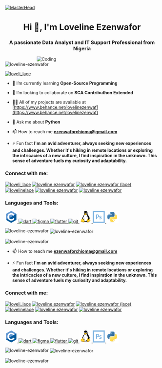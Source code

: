 [![MasterHead](https://www.bing.com/images/search?view=detailV2&ccid=lWiU1USx&id=BDD95694341C8EE1364A2C3F61AFA52513E07D66&thid=OIP.lWiU1USxRe_7Fz9RhBfxqgHaCZ&mediaurl=https%3A%2F%2Fwww.sogeti.com%2Fglobalassets%2Fglobal%2Fcontent-images%2Fexplore%2Fblog%2F2020-predictions%2F00086---desk-anim---dark-blue---v0.1.gif&cdnurl=https%3A%2F%2Fth.bing.com%2Fth%2Fid%2FR.956894d544b145effb173f518417f1aa%3Frik%3DZn3gEyWlr2E%252fLA%26pid%3DImgRaw%26r%3D0&exph=632&expw=1947&q=female+data+analyst+banner+image+gif&simid=607992422820943325&form=IRPRST&ck=325E801597FCCF566C6E807BB13298CD&selectedindex=12&ajaxhist=0&ajaxserp=0&vt=0&sim=11)](https://Loveline-Ezenwafor.io)
<h1 align="center">Hi 👋, I'm Loveline Ezenwafor</h1>
<h3 align="center">A passionate Data Analyst and IT Support Professional from Nigeria</h3>
<img align="right" alt="Coding" width="400" src="https://miro.medium.com/v2/resize:fit:1400/1*qdAW1TjCN57h1lbuuzvchg.gif>

<p align="left"> <img src="https://komarev.com/ghpvc/?username=loveline-ezenwafor&label=Profile%20views&color=0e75b6&style=flat" alt="loveline-ezenwafor" /> </p>

<p align="left"> <a href="https://twitter.com/loveli_lace" target="blank"><img src="https://img.shields.io/twitter/follow/loveli_lace?logo=twitter&style=for-the-badge" alt="loveli_lace" /></a> </p>

- 🌱 I’m currently learning **Open-Source Programming**

- 👯 I’m looking to collaborate on **SCA Contributhon Extended**

- 👨‍💻 All of my projects are available at [https://www.behance.net/lovelinezenwaf](https://www.behance.net/lovelinezenwaf)

- 💬 Ask me about **Python**

- 📫 How to reach me **ezenwaforchioma@gmail.com**

- ⚡ Fun fact **I'm an avid adventurer, always seeking new experiences and challenges. Whether it's hiking in remote locations or exploring the intricacies of a new culture, I find inspiration in the unknown. This sense of adventure fuels my curiosity and adaptability.**

<h3 align="left">Connect with me:</h3>
<p align="left">
<a href="https://twitter.com/loveli_lace" target="blank"><img align="center" src="https://raw.githubusercontent.com/rahuldkjain/github-profile-readme-generator/master/src/images/icons/Social/twitter.svg" alt="loveli_lace" height="30" width="40" /></a>
<a href="https://linkedin.com/in/loveline ezenwafor" target="blank"><img align="center" src="https://raw.githubusercontent.com/rahuldkjain/github-profile-readme-generator/master/src/images/icons/Social/linked-in-alt.svg" alt="loveline ezenwafor" height="30" width="40" /></a>
<a href="https://fb.com/loveline ezenwafor (lace)" target="blank"><img align="center" src="https://raw.githubusercontent.com/rahuldkjain/github-profile-readme-generator/master/src/images/icons/Social/facebook.svg" alt="loveline ezenwafor (lace)" height="30" width="40" /></a>
<a href="https://instagram.com/lovelinelace" target="blank"><img align="center" src="https://raw.githubusercontent.com/rahuldkjain/github-profile-readme-generator/master/src/images/icons/Social/instagram.svg" alt="lovelinelace" height="30" width="40" /></a>
<a href="https://www.behance.net/loveline ezenwafor" target="blank"><img align="center" src="https://raw.githubusercontent.com/rahuldkjain/github-profile-readme-generator/master/src/images/icons/Social/behance.svg" alt="loveline ezenwafor" height="30" width="40" /></a>
<a href="https://www.youtube.com/c/loveline ezenwafor" target="blank"><img align="center" src="https://raw.githubusercontent.com/rahuldkjain/github-profile-readme-generator/master/src/images/icons/Social/youtube.svg" alt="loveline ezenwafor" height="30" width="40" /></a>
</p>

<h3 align="left">Languages and Tools:</h3>
<p align="left"> <a href="https://www.cprogramming.com/" target="_blank" rel="noreferrer"> <img src="https://raw.githubusercontent.com/devicons/devicon/master/icons/c/c-original.svg" alt="c" width="40" height="40"/> </a> <a href="https://dart.dev" target="_blank" rel="noreferrer"> <img src="https://www.vectorlogo.zone/logos/dartlang/dartlang-icon.svg" alt="dart" width="40" height="40"/> </a> <a href="https://www.figma.com/" target="_blank" rel="noreferrer"> <img src="https://www.vectorlogo.zone/logos/figma/figma-icon.svg" alt="figma" width="40" height="40"/> </a> <a href="https://flutter.dev" target="_blank" rel="noreferrer"> <img src="https://www.vectorlogo.zone/logos/flutterio/flutterio-icon.svg" alt="flutter" width="40" height="40"/> </a> <a href="https://git-scm.com/" target="_blank" rel="noreferrer"> <img src="https://www.vectorlogo.zone/logos/git-scm/git-scm-icon.svg" alt="git" width="40" height="40"/> </a> <a href="https://www.linux.org/" target="_blank" rel="noreferrer"> <img src="https://raw.githubusercontent.com/devicons/devicon/master/icons/linux/linux-original.svg" alt="linux" width="40" height="40"/> </a> <a href="https://www.photoshop.com/en" target="_blank" rel="noreferrer"> <img src="https://raw.githubusercontent.com/devicons/devicon/master/icons/photoshop/photoshop-line.svg" alt="photoshop" width="40" height="40"/> </a> <a href="https://www.python.org" target="_blank" rel="noreferrer"> <img src="https://raw.githubusercontent.com/devicons/devicon/master/icons/python/python-original.svg" alt="python" width="40" height="40"/> </a> </p>

<p><img align="left" src="https://github-readme-stats.vercel.app/api/top-langs?username=loveline-ezenwafor&show_icons=true&locale=en&layout=compact" alt="loveline-ezenwafor" /></p>

<p>&nbsp;<img align="center" src="https://github-readme-stats.vercel.app/api?username=loveline-ezenwafor&show_icons=true&locale=en" alt="loveline-ezenwafor" /></p>

<p><img align="center" src="https://github-readme-streak-stats.herokuapp.com/?user=loveline-ezenwafor&" alt="loveline-ezenwafor" /></p>

- 📫 How to reach me **ezenwaforchioma@gmail.com**

- ⚡ Fun fact **I'm an avid adventurer, always seeking new experiences and challenges. Whether it's hiking in remote locations or exploring the intricacies of a new culture, I find inspiration in the unknown. This sense of adventure fuels my curiosity and adaptability.**

<h3 align="left">Connect with me:</h3>
<p align="left">
<a href="https://twitter.com/loveli_lace" target="blank"><img align="center" src="https://raw.githubusercontent.com/rahuldkjain/github-profile-readme-generator/master/src/images/icons/Social/twitter.svg" alt="loveli_lace" height="30" width="40" /></a>
<a href="https://linkedin.com/in/loveline ezenwafor" target="blank"><img align="center" src="https://raw.githubusercontent.com/rahuldkjain/github-profile-readme-generator/master/src/images/icons/Social/linked-in-alt.svg" alt="loveline ezenwafor" height="30" width="40" /></a>
<a href="https://fb.com/loveline ezenwafor (lace)" target="blank"><img align="center" src="https://raw.githubusercontent.com/rahuldkjain/github-profile-readme-generator/master/src/images/icons/Social/facebook.svg" alt="loveline ezenwafor (lace)" height="30" width="40" /></a>
<a href="https://instagram.com/lovelinelace" target="blank"><img align="center" src="https://raw.githubusercontent.com/rahuldkjain/github-profile-readme-generator/master/src/images/icons/Social/instagram.svg" alt="lovelinelace" height="30" width="40" /></a>
<a href="https://www.behance.net/loveline ezenwafor" target="blank"><img align="center" src="https://raw.githubusercontent.com/rahuldkjain/github-profile-readme-generator/master/src/images/icons/Social/behance.svg" alt="loveline ezenwafor" height="30" width="40" /></a>
<a href="https://www.youtube.com/c/loveline ezenwafor" target="blank"><img align="center" src="https://raw.githubusercontent.com/rahuldkjain/github-profile-readme-generator/master/src/images/icons/Social/youtube.svg" alt="loveline ezenwafor" height="30" width="40" /></a>
</p>

<h3 align="left">Languages and Tools:</h3>
<p align="left"> <a href="https://www.cprogramming.com/" target="_blank" rel="noreferrer"> <img src="https://raw.githubusercontent.com/devicons/devicon/master/icons/c/c-original.svg" alt="c" width="40" height="40"/> </a> <a href="https://dart.dev" target="_blank" rel="noreferrer"> <img src="https://www.vectorlogo.zone/logos/dartlang/dartlang-icon.svg" alt="dart" width="40" height="40"/> </a> <a href="https://www.figma.com/" target="_blank" rel="noreferrer"> <img src="https://www.vectorlogo.zone/logos/figma/figma-icon.svg" alt="figma" width="40" height="40"/> </a> <a href="https://flutter.dev" target="_blank" rel="noreferrer"> <img src="https://www.vectorlogo.zone/logos/flutterio/flutterio-icon.svg" alt="flutter" width="40" height="40"/> </a> <a href="https://git-scm.com/" target="_blank" rel="noreferrer"> <img src="https://www.vectorlogo.zone/logos/git-scm/git-scm-icon.svg" alt="git" width="40" height="40"/> </a> <a href="https://www.linux.org/" target="_blank" rel="noreferrer"> <img src="https://raw.githubusercontent.com/devicons/devicon/master/icons/linux/linux-original.svg" alt="linux" width="40" height="40"/> </a> <a href="https://www.photoshop.com/en" target="_blank" rel="noreferrer"> <img src="https://raw.githubusercontent.com/devicons/devicon/master/icons/photoshop/photoshop-line.svg" alt="photoshop" width="40" height="40"/> </a> <a href="https://www.python.org" target="_blank" rel="noreferrer"> <img src="https://raw.githubusercontent.com/devicons/devicon/master/icons/python/python-original.svg" alt="python" width="40" height="40"/> </a> </p>

<p><img align="left" src="https://github-readme-stats.vercel.app/api/top-langs?username=loveline-ezenwafor&show_icons=true&locale=en&layout=compact" alt="loveline-ezenwafor" /></p>

<p>&nbsp;<img align="center" src="https://github-readme-stats.vercel.app/api?username=loveline-ezenwafor&show_icons=true&locale=en" alt="loveline-ezenwafor" /></p>

<p><img align="center" src="https://github-readme-streak-stats.herokuapp.com/?user=loveline-ezenwafor&" alt="loveline-ezenwafor" /></p>
